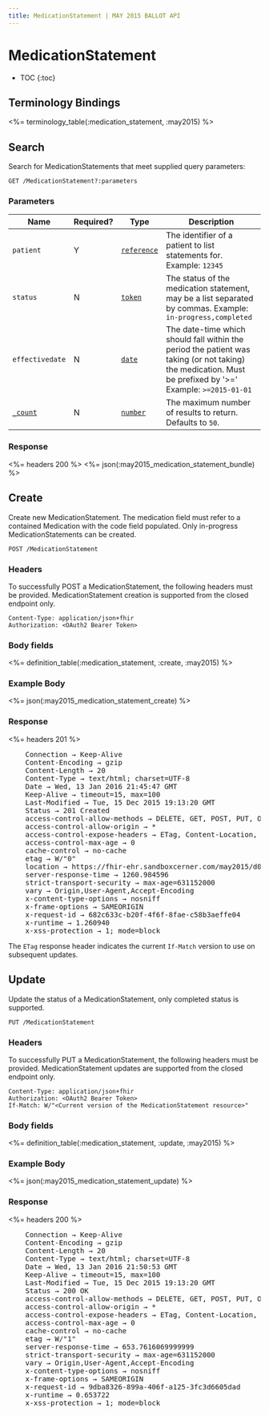 ```yaml
---
title: MedicationStatement | MAY 2015 BALLOT API
---
```


# MedicationStatement

* TOC
{:toc}

## Terminology Bindings

<%= terminology_table(:medication_statement, :may2015) %>

## Search

Search for MedicationStatements that meet supplied query parameters:

    GET /MedicationStatement?:parameters

### Parameters

 Name            | Required? | Type          | Description
-----------------|-----------|---------------|------------------------------------------------------------------------------------------------------------------------------------------------------------
 `patient`       | Y         | [`reference`] | The identifier of a patient to list statements for. Example: `12345`
 `status`        | N         | [`token`]     | The status of the medication statement, may be a list separated by commas.  Example: `in-progress,completed`
 `effectivedate` | N         | [`date`]      | The date-time which should fall within the period the patient was taking (or not taking) the medication. Must be prefixed by '>='  Example: `>=2015-01-01`
 [`_count`]      | N         | [`number`]    | The maximum number of results to return. Defaults to `50`.

### Response

<%= headers 200 %>
<%= json(:may2015_medication_statement_bundle) %>

## Create

Create new MedicationStatement. The medication field must refer to a contained Medication with the code field populated.
Only in-progress MedicationStatements can be created.

    POST /MedicationStatement

### Headers

To successfully POST a MedicationStatement, the following headers must be provided. MedicationStatement creation is supported from the closed endpoint only.

    Content-Type: application/json+fhir
    Authorization: <OAuth2 Bearer Token>

### Body fields

<%= definition_table(:medication_statement, :create, :may2015) %>

### Example Body

<%= json(:may2015_medication_statement_create) %>

### Response

<%= headers 201 %>
<pre class="terminal">
    Connection → Keep-Alive
    Content-Encoding → gzip
    Content-Length → 20
    Content-Type → text/html; charset=UTF-8
    Date → Wed, 13 Jan 2016 21:45:47 GMT
    Keep-Alive → timeout=15, max=100
    Last-Modified → Tue, 15 Dec 2015 19:13:20 GMT
    Status → 201 Created
    access-control-allow-methods → DELETE, GET, POST, PUT, OPTIONS, HEAD
    access-control-allow-origin → *
    access-control-expose-headers → ETag, Content-Location, Location, X-Request-Id, WWW-Authenticate, Date
    access-control-max-age → 0
    cache-control → no-cache
    etag → W/"0"
    location → https://fhir-ehr.sandboxcerner.com/may2015/d075cf8b-3261-481d-97e5-ba6c48d3b41f/MedicationStatement/20465903
    server-response-time → 1260.984596
    strict-transport-security → max-age=631152000
    vary → Origin,User-Agent,Accept-Encoding
    x-content-type-options → nosniff
    x-frame-options → SAMEORIGIN
    x-request-id → 682c633c-b20f-4f6f-8fae-c58b3aeffe04
    x-runtime → 1.260940
    x-xss-protection → 1; mode=block
</pre>

The `ETag` response header indicates the current `If-Match` version to use on subsequent updates.

## Update

Update the status of a MedicationStatement, only completed status is supported.

    PUT /MedicationStatement

### Headers

To successfully PUT a MedicationStatement, the following headers must be provided. MedicationStatement updates are supported from the closed endpoint only.

    Content-Type: application/json+fhir
    Authorization: <OAuth2 Bearer Token>
    If-Match: W/"<Current version of the MedicationStatement resource>"

### Body fields

<%= definition_table(:medication_statement, :update, :may2015) %>

### Example Body

<%= json(:may2015_medication_statement_update) %>

### Response

<%= headers 200 %>
<pre class="terminal">
    Connection → Keep-Alive
    Content-Encoding → gzip
    Content-Length → 20
    Content-Type → text/html; charset=UTF-8
    Date → Wed, 13 Jan 2016 21:50:53 GMT
    Keep-Alive → timeout=15, max=100
    Last-Modified → Tue, 15 Dec 2015 19:13:20 GMT
    Status → 200 OK
    access-control-allow-methods → DELETE, GET, POST, PUT, OPTIONS, HEAD
    access-control-allow-origin → *
    access-control-expose-headers → ETag, Content-Location, Location, X-Request-Id, WWW-Authenticate, Date
    access-control-max-age → 0
    cache-control → no-cache
    etag → W/"1"
    server-response-time → 653.7616069999999
    strict-transport-security → max-age=631152000
    vary → Origin,User-Agent,Accept-Encoding
    x-content-type-options → nosniff
    x-frame-options → SAMEORIGIN
    x-request-id → 9dba8326-899a-406f-a125-3fc3d6605dad
    x-runtime → 0.653722
    x-xss-protection → 1; mode=block
</pre>

[`reference`]: http://hl7.org/fhir/2015May/search.html#reference
[`token`]: http://hl7.org/fhir/2015May/search.html#token
[`date`]: http://hl7.org/fhir/2015May/search.html#date
[`_count`]: http://hl7.org/fhir/2015May/search.html#count
[`number`]: http://hl7.org/fhir/2015May/search.html#number
